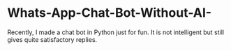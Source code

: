 # Whats-App-Chat-Bot-Without-AI-
Recently, I made a chat bot in Python just for fun. It is not intelligent but still gives quite satisfactory replies.
